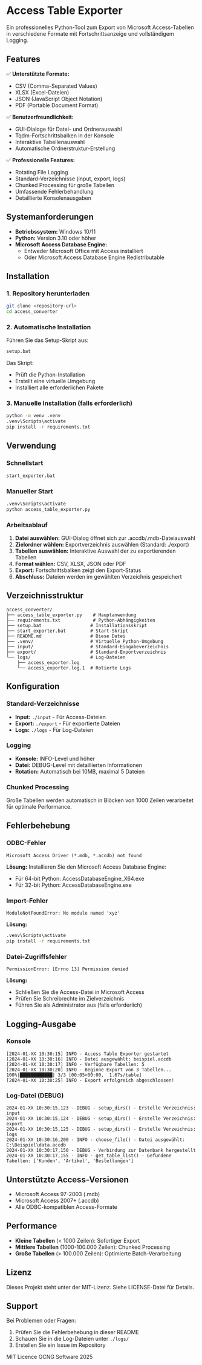 # Access Table Exporter

Ein professionelles Python-Tool zum Export von Microsoft Access-Tabellen in verschiedene Formate mit Fortschrittsanzeige und vollständigem Logging.

## Features

✅ **Unterstützte Formate:**
- CSV (Comma-Separated Values)
- XLSX (Excel-Dateien)
- JSON (JavaScript Object Notation)
- PDF (Portable Document Format)

✅ **Benutzerfreundlichkeit:**
- GUI-Dialoge für Datei- und Ordnerauswahl
- Tqdm-Fortschrittsbalken in der Konsole
- Interaktive Tabellenauswahl
- Automatische Ordnerstruktur-Erstellung

✅ **Professionelle Features:**
- Rotating File Logging
- Standard-Verzeichnisse (input, export, logs)
- Chunked Processing für große Tabellen
- Umfassende Fehlerbehandlung
- Detaillierte Konsolenausgaben

## Systemanforderungen

- **Betriebssystem:** Windows 10/11
- **Python:** Version 3.10 oder höher
- **Microsoft Access Database Engine:** 
  - Entweder Microsoft Office mit Access installiert
  - Oder Microsoft Access Database Engine Redistributable

## Installation

### 1. Repository herunterladen
```bash
git clone <repository-url>
cd access_converter
```

### 2. Automatische Installation
Führen Sie das Setup-Skript aus:
```cmd
setup.bat
```

Das Skript:
- Prüft die Python-Installation
- Erstellt eine virtuelle Umgebung
- Installiert alle erforderlichen Pakete

### 3. Manuelle Installation (falls erforderlich)
```cmd
python -m venv .venv
.venv\Scripts\activate
pip install -r requirements.txt
```

## Verwendung

### Schnellstart
```cmd
start_exporter.bat
```

### Manueller Start
```cmd
.venv\Scripts\activate
python access_table_exporter.py
```

### Arbeitsablauf
1. **Datei auswählen:** GUI-Dialog öffnet sich zur .accdb/.mdb-Dateiauswahl
2. **Zielordner wählen:** Exportverzeichnis auswählen (Standard: ./export)
3. **Tabellen auswählen:** Interaktive Auswahl der zu exportierenden Tabellen
4. **Format wählen:** CSV, XLSX, JSON oder PDF
5. **Export:** Fortschrittsbalken zeigt den Export-Status
6. **Abschluss:** Dateien werden im gewählten Verzeichnis gespeichert

## Verzeichnisstruktur

```
access_converter/
├── access_table_exporter.py    # Hauptanwendung
├── requirements.txt            # Python-Abhängigkeiten
├── setup.bat                  # Installationsskript
├── start_exporter.bat         # Start-Skript
├── README.md                  # Diese Datei
├── .venv/                     # Virtuelle Python-Umgebung
├── input/                     # Standard-Eingabeverzeichnis
├── export/                    # Standard-Exportverzeichnis
└── logs/                      # Log-Dateien
    ├── access_exporter.log
    └── access_exporter.log.1  # Rotierte Logs
```

## Konfiguration

### Standard-Verzeichnisse
- **Input:** `./input` - Für Access-Dateien
- **Export:** `./export` - Für exportierte Dateien  
- **Logs:** `./logs` - Für Log-Dateien

### Logging
- **Konsole:** INFO-Level und höher
- **Datei:** DEBUG-Level mit detaillierten Informationen
- **Rotation:** Automatisch bei 10MB, maximal 5 Dateien

### Chunked Processing
Große Tabellen werden automatisch in Blöcken von 1000 Zeilen verarbeitet für optimale Performance.

## Fehlerbehebung

### ODBC-Fehler
```
Microsoft Access Driver (*.mdb, *.accdb) not found
```
**Lösung:** Installieren Sie den Microsoft Access Database Engine:
- Für 64-bit Python: AccessDatabaseEngine_X64.exe
- Für 32-bit Python: AccessDatabaseEngine.exe

### Import-Fehler
```
ModuleNotFoundError: No module named 'xyz'
```
**Lösung:** 
```cmd
.venv\Scripts\activate
pip install -r requirements.txt
```

### Datei-Zugriffsfehler
```
PermissionError: [Errno 13] Permission denied
```
**Lösung:** 
- Schließen Sie die Access-Datei in Microsoft Access
- Prüfen Sie Schreibrechte im Zielverzeichnis
- Führen Sie als Administrator aus (falls erforderlich)

## Logging-Ausgabe

### Konsole
```
[2024-01-XX 10:30:15] INFO - Access Table Exporter gestartet
[2024-01-XX 10:30:16] INFO - Datei ausgewählt: beispiel.accdb
[2024-01-XX 10:30:17] INFO - Verfügbare Tabellen: 5
[2024-01-XX 10:30:20] INFO - Beginne Export von 3 Tabellen...
100%|████████████| 3/3 [00:05<00:00,  1.67s/table]
[2024-01-XX 10:30:25] INFO - Export erfolgreich abgeschlossen!
```

### Log-Datei (DEBUG)
```
2024-01-XX 10:30:15,123 - DEBUG - setup_dirs() - Erstelle Verzeichnis: input
2024-01-XX 10:30:15,124 - DEBUG - setup_dirs() - Erstelle Verzeichnis: export  
2024-01-XX 10:30:15,125 - DEBUG - setup_dirs() - Erstelle Verzeichnis: logs
2024-01-XX 10:30:16,200 - INFO - choose_file() - Datei ausgewählt: C:\Beispiel\data.accdb
2024-01-XX 10:30:17,150 - DEBUG - Verbindung zur Datenbank hergestellt
2024-01-XX 10:30:17,155 - INFO - get_table_list() - Gefundene Tabellen: ['Kunden', 'Artikel', 'Bestellungen']
```

## Unterstützte Access-Versionen

- Microsoft Access 97-2003 (.mdb)
- Microsoft Access 2007+ (.accdb)
- Alle ODBC-kompatiblen Access-Formate

## Performance

- **Kleine Tabellen** (< 1000 Zeilen): Sofortiger Export
- **Mittlere Tabellen** (1000-100.000 Zeilen): Chunked Processing
- **Große Tabellen** (> 100.000 Zeilen): Optimierte Batch-Verarbeitung

## Lizenz

Dieses Projekt steht unter der MIT-Lizenz. Siehe LICENSE-Datei für Details.

## Support

Bei Problemen oder Fragen:
1. Prüfen Sie die Fehlerbehebung in dieser README
2. Schauen Sie in die Log-Dateien unter `./logs/`
3. Erstellen Sie ein Issue im Repository

MIT Licence GCNG Software 2025